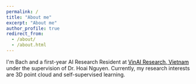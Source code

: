 ```yaml
---
permalink: /
title: "About me"
excerpt: "About me"
author_profile: true
redirect_from: 
  - /about/
  - /about.html
---
```


I'm Bach and a first-year AI Research Resident at <a style='color: black;' href='https://www.vinai.io/'>VinAI Research, Vietnam</a> under the supervision of Dr. Hoai Nguyen. Currently, my research interests are 3D point cloud and self-supervised learning.
